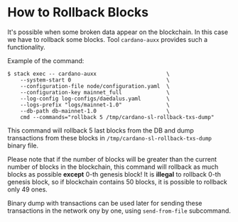 # How to Rollback Blocks

It's possible when some broken data appear on the blockchain. In this case we
have to rollback some blocks. Tool `cardano-auxx` provides such a functionality.

Example of the command:

```
$ stack exec -- cardano-auxx                      \
    --system-start 0                              \
    --configuration-file node/configuration.yaml  \
    --configuration-key mainnet_full              \
    --log-config log-configs/daedalus.yaml        \
    --logs-prefix "logs/mainnet-1.0"              \
    --db-path db-mainnet-1.0                      \
    cmd --commands="rollback 5 /tmp/cardano-sl-rollback-txs-dump"
```

This command will rollback 5 last blocks from the DB and dump transactions from these
blocks in `/tmp/cardano-sl-rollback-txs-dump` binary file.

Please note that if the number of blocks will be greater than the current number of blocks
in the blockchain, this command will rollback as much blocks as possible **except** 0-th
genesis block! It is **illegal** to rollback 0-th genesis block, so if blockchain contains 50
blocks, it is possible to rollback only 49 ones.

Binary dump with transactions can be used later for sending these transactions in the network
ony by one, using `send-from-file` subcommand.
